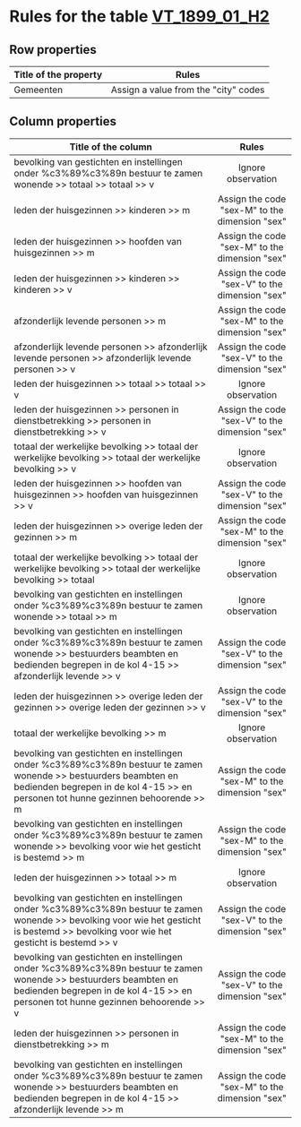 # Rules for the table [VT_1899_01_H2](https://github.com/cgueret/DataDump/blob/master/xls-marked/VT_1899_01_H2_marked.xls?raw=true)
## Row properties
| Title of the property | Rules |
| --------------------- |:-----:|
| Gemeenten | Assign a value from the "city" codes |
## Column properties
| Title of the column | Rules |
| --------------------- |:-----:|
| bevolking van gestichten en instellingen onder %c3%89%c3%89n bestuur te zamen wonende >> totaal >> totaal >> v | Ignore observation |
| leden der huisgezinnen >> kinderen >> m | Assign the code "sex-M" to the dimension "sex" |
| leden der huisgezinnen >> hoofden van huisgezinnen >> m | Assign the code "sex-M" to the dimension "sex" |
| leden der huisgezinnen >> kinderen >> kinderen >> v | Assign the code "sex-V" to the dimension "sex" |
| afzonderlijk levende personen >> m | Assign the code "sex-M" to the dimension "sex" |
| afzonderlijk levende personen >> afzonderlijk levende personen >> afzonderlijk levende personen >> v | Assign the code "sex-V" to the dimension "sex" |
| leden der huisgezinnen >> totaal >> totaal >> v | Ignore observation |
| leden der huisgezinnen >> personen in dienstbetrekking >> personen in dienstbetrekking >> v | Assign the code "sex-V" to the dimension "sex" |
| totaal der werkelijke bevolking >> totaal der werkelijke bevolking >> totaal der werkelijke bevolking >> v | Ignore observation |
| leden der huisgezinnen >> hoofden van huisgezinnen >> hoofden van huisgezinnen >> v | Assign the code "sex-V" to the dimension "sex" |
| leden der huisgezinnen >> overige leden der gezinnen >> m | Assign the code "sex-M" to the dimension "sex" |
| totaal der werkelijke bevolking >> totaal der werkelijke bevolking >> totaal der werkelijke bevolking >> totaal | Ignore observation |
| bevolking van gestichten en instellingen onder %c3%89%c3%89n bestuur te zamen wonende >> totaal >> m | Ignore observation |
| bevolking van gestichten en instellingen onder %c3%89%c3%89n bestuur te zamen wonende >> bestuurders beambten en bedienden begrepen in de kol 4-15 >> afzonderlijk levende >> v | Assign the code "sex-V" to the dimension "sex" |
| leden der huisgezinnen >> overige leden der gezinnen >> overige leden der gezinnen >> v | Assign the code "sex-V" to the dimension "sex" |
| totaal der werkelijke bevolking >> m | Ignore observation |
| bevolking van gestichten en instellingen onder %c3%89%c3%89n bestuur te zamen wonende >> bestuurders beambten en bedienden begrepen in de kol 4-15 >> en personen tot hunne gezinnen behoorende >> m | Assign the code "sex-M" to the dimension "sex" |
| bevolking van gestichten en instellingen onder %c3%89%c3%89n bestuur te zamen wonende >> bevolking voor wie het gesticht is bestemd >> m | Assign the code "sex-M" to the dimension "sex" |
| leden der huisgezinnen >> totaal >> m | Ignore observation |
| bevolking van gestichten en instellingen onder %c3%89%c3%89n bestuur te zamen wonende >> bevolking voor wie het gesticht is bestemd >> bevolking voor wie het gesticht is bestemd >> v | Assign the code "sex-V" to the dimension "sex" |
| bevolking van gestichten en instellingen onder %c3%89%c3%89n bestuur te zamen wonende >> bestuurders beambten en bedienden begrepen in de kol 4-15 >> en personen tot hunne gezinnen behoorende >> v | Assign the code "sex-V" to the dimension "sex" |
| leden der huisgezinnen >> personen in dienstbetrekking >> m | Assign the code "sex-M" to the dimension "sex" |
| bevolking van gestichten en instellingen onder %c3%89%c3%89n bestuur te zamen wonende >> bestuurders beambten en bedienden begrepen in de kol 4-15 >> afzonderlijk levende >> m | Assign the code "sex-M" to the dimension "sex" |
